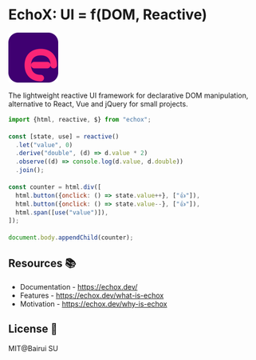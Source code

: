 # EchoX: UI = f(DOM, Reactive)

<img src="./docs/public/logo.svg" width="100"/>

The lightweight reactive UI framework for declarative DOM manipulation, alternative to React, Vue and jQuery for small projects.

```js
import {html, reactive, $} from "echox";

const [state, use] = reactive()
  .let("value", 0)
  .derive("double", (d) => d.value * 2)
  .observe((d) => console.log(d.value, d.double))
  .join();

const counter = html.div([
  html.button({onclick: () => state.value++}, ["👍"]),
  html.button({onclick: () => state.value--}, ["👍"]),
  html.span([use("value")]),
]);

document.body.appendChild(counter);
```

## Resources 📚

- Documentation - https://echox.dev/
- Features - https://echox.dev/what-is-echox
- Motivation - https://echox.dev/why-is-echox

## License 📄

MIT@Bairui SU
